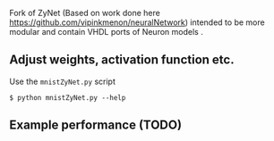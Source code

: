 Fork of ZyNet (Based on work done here https://github.com/vipinkmenon/neuralNetwork) intended to be more modular and contain VHDL ports of Neuron models .

## Adjust weights, activation function etc.
Use the `mnistZyNet.py` script

```shell
$ python mnistZyNet.py --help
```


## Example performance (TODO)


